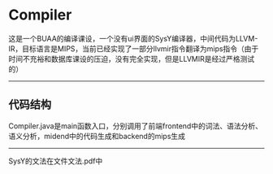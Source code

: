 # Compiler
这是一个BUAA的编译课设，一个没有ui界面的SysY编译器，中间代码为LLVM-IR，目标语言是MIPS，当前已经实现了一部分llvmir指令翻译为mips指令（由于时间不充裕和数据库课设的压迫，没有完全实现，但是LLVMIR是经过严格测试的）
***
## 代码结构
Compiler.java是main函数入口，分别调用了前端frontend中的词法、语法分析、语义分析，midend中的代码生成和backend的mips生成
***
SysY的文法在文件文法.pdf中
